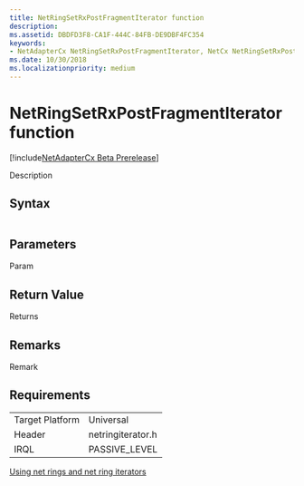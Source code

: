 ```yaml
---
title: NetRingSetRxPostFragmentIterator function
description: 
ms.assetid: DBDFD3F8-CA1F-444C-84FB-DE9DBF4FC354
keywords:
- NetAdapterCx NetRingSetRxPostFragmentIterator, NetCx NetRingSetRxPostFragmentIterator
ms.date: 10/30/2018
ms.localizationpriority: medium
---
```


# NetRingSetRxPostFragmentIterator function

[!include[NetAdapterCx Beta Prerelease](../netcx-beta-prerelease.md)]

Description

## Syntax

```cpp

```

## Parameters

Param

## Return Value

Returns 

## Remarks

Remark

## Requirements

|  |  |
| --- | --- |
| Target Platform | Universal |
| Header | netringiterator.h |
| IRQL | PASSIVE_LEVEL |

[Using net rings and net ring iterators](using-net-rings-and-net-ring-iterators.md)